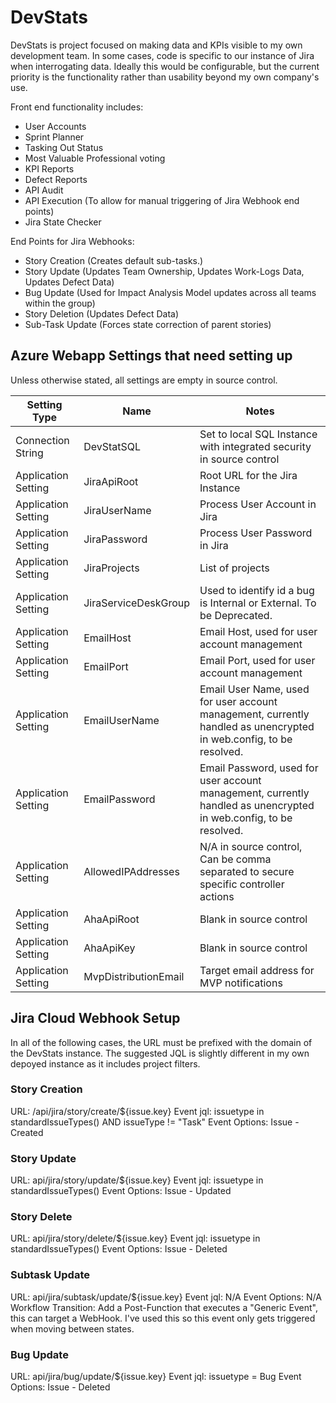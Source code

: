 # DevStats

DevStats is project focused on making data and KPIs visible to my own development team.  In some cases, code is specific to our instance of Jira when interrogating data.  Ideally this would be configurable, but the current priority is the functionality rather than usability beyond my own company's use.

Front end functionality includes:

 - User Accounts
 - Sprint Planner
 - Tasking Out Status
 - Most Valuable Professional voting
 - KPI Reports
 - Defect Reports
 - API Audit
 - API Execution (To allow for manual triggering of Jira Webhook end points)
 - Jira State Checker

End Points for Jira Webhooks:

 - Story Creation (Creates default sub-tasks.)
 - Story Update (Updates Team Ownership, Updates Work-Logs Data, Updates Defect Data)
 - Bug Update (Used for Impact Analysis Model updates across all teams within the group)
 - Story Deletion (Updates Defect Data)
 - Sub-Task Update (Forces state correction of parent stories)

## Azure Webapp Settings that need setting up
Unless otherwise stated, all settings are empty in source control.

| Setting Type | Name | Notes |
| ------ | ------ | ------ |
| Connection String | DevStatSQL | Set to local SQL Instance with integrated security in source control |
| Application Setting | JiraApiRoot | Root URL for the Jira Instance |
| Application Setting | JiraUserName | Process User Account in Jira |
| Application Setting | JiraPassword | Process User Password in Jira |
| Application Setting | JiraProjects | List of projects |
| Application Setting | JiraServiceDeskGroup | Used to identify id a bug is Internal or External. To be Deprecated. |
| Application Setting | EmailHost | Email Host, used for user account management |
| Application Setting | EmailPort | Email Port, used for user account management |
| Application Setting | EmailUserName | Email User Name, used for user account management, currently handled as unencrypted in web.config, to be resolved. |
| Application Setting | EmailPassword | Email Password, used for user account management, currently handled as unencrypted in web.config, to be resolved. |
| Application Setting | AllowedIPAddresses | N/A in source control, Can be comma separated to secure specific controller actions |
| Application Setting | AhaApiRoot | Blank in source control |
| Application Setting | AhaApiKey | Blank in source control |
| Application Setting | MvpDistributionEmail | Target email address for MVP notifications |

## Jira Cloud Webhook Setup
In all of the following cases, the URL must be prefixed with the domain of the DevStats instance.  The suggested JQL is slightly different in my own depoyed instance as it includes project filters.

### Story Creation
URL: /api/jira/story/create/${issue.key}
Event jql: issuetype in standardIssueTypes() AND issueType != "Task"
Event Options: Issue - Created

### Story Update
URL: api/jira/story/update/${issue.key}
Event jql: issuetype in standardIssueTypes()
Event Options: Issue - Updated

### Story Delete
URL: api/jira/story/delete/${issue.key}
Event jql: issuetype in standardIssueTypes()
Event Options: Issue - Deleted

### Subtask Update
URL: api/jira/subtask/update/${issue.key}
Event jql: N/A
Event Options: N/A
Workflow Transition: Add a Post-Function that executes a "Generic Event", this can target a WebHook.  I've used this so this event only gets triggered when moving between states.

### Bug Update
URL: api/jira/bug/update/${issue.key}
Event jql: issuetype = Bug
Event Options: Issue - Deleted

